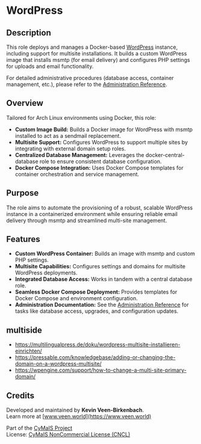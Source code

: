 # WordPress

## Description

This role deploys and manages a Docker-based [WordPress](http://wordpress.com/) instance, including support for multisite installations. It builds a custom WordPress image that installs msmtp (for email delivery) and configures PHP settings for uploads and email functionality.

For detailed administrative procedures (database access, container management, etc.), please refer to the [Administration Reference](./Administration.md).

## Overview

Tailored for Arch Linux environments using Docker, this role:
- **Custom Image Build:** Builds a Docker image for WordPress with msmtp installed to act as a sendmail replacement.
- **Multisite Support:** Configures WordPress to support multiple sites by integrating with external domain setup roles.
- **Centralized Database Management:** Leverages the docker-central-database role to ensure consistent database configuration.
- **Docker Compose Integration:** Uses Docker Compose templates for container orchestration and service management.

## Purpose

The role aims to automate the provisioning of a robust, scalable WordPress instance in a containerized environment while ensuring reliable email delivery through msmtp and streamlined multi-site management.

## Features

- **Custom WordPress Container:** Builds an image with msmtp and custom PHP settings.
- **Multisite Capabilities:** Configures settings and domains for multisite WordPress deployments.
- **Integrated Database Access:** Works in tandem with a central database role.
- **Seamless Docker Compose Deployment:** Provides templates for Docker Compose and environment configuration.
- **Administration Documentation:** See the [Administration Reference](./Administration.md) for tasks like database access, upgrades, and configuration updates.

## multiside
- https://multilingualpress.de/doku/wordpress-multisite-installieren-einrichten/
- https://pressable.com/knowledgebase/adding-or-changing-the-domain-on-a-wordpress-multisite/
- https://wpengine.com/support/how-to-change-a-multi-site-primary-domain/

## Credits

Developed and maintained by **Kevin Veen-Birkenbach**.  
Learn more at [www.veen.world](https://www.veen.world)

Part of the [CyMaIS Project](https://github.com/kevinveenbirkenbach/cymais)  
License: [CyMaIS NonCommercial License (CNCL)](https://s.veen.world/cncl)
